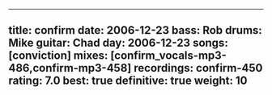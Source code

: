 
---
title: confirm
date: 2006-12-23
bass:	Rob
drums:	Mike
guitar:	Chad
day: 2006-12-23
songs: [conviction]
mixes: [confirm_vocals-mp3-486,confirm-mp3-458]
recordings: confirm-450
rating: 7.0
best: true
definitive: true
weight: 10
---
